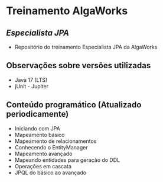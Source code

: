 # Treinamento AlgaWorks
## _Especialista JPA_

- Repositório do treinamento Especialista JPA da AlgaWorks

## Observações sobre versões utilizadas

- Java 17 (LTS)
- jUnit - Jupiter

## Conteúdo programático (Atualizado periodicamente)

- Iniciando com JPA
- Mapeamento básico
- Mapeamento de relacionamentos
- Conhecendo o EntityManager
- Mapeamento avançado
- Mapeando entidades para geração do DDL
- Operações em cascata
- JPQL do básico ao avançado